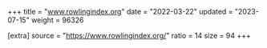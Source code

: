 +++
title = "www.rowlingindex.org"
date = "2022-03-22"
updated = "2023-07-15"
weight = 96326

[extra]
source = "https://www.rowlingindex.org/"
ratio = 14
size = 94
+++
